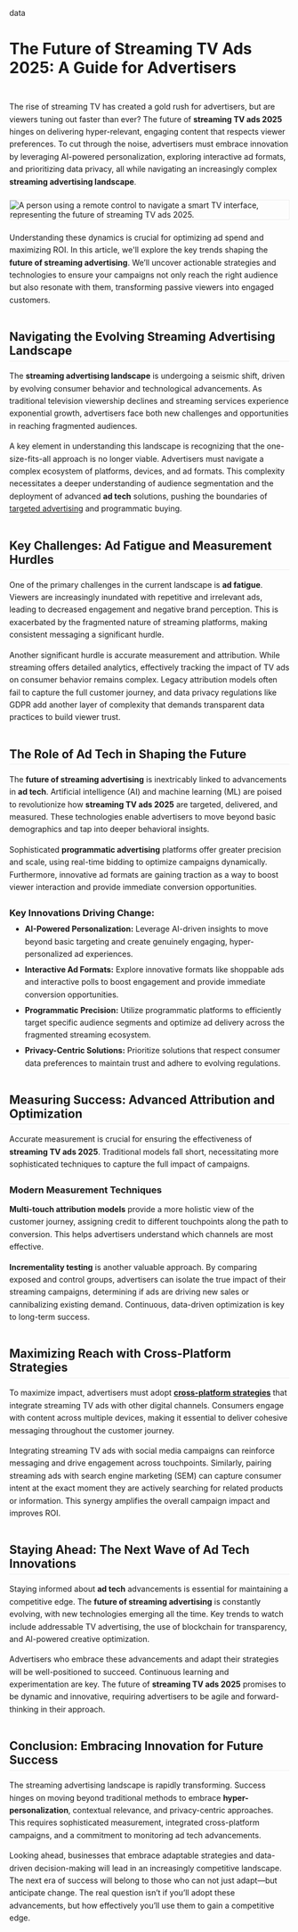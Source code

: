data <!DOCTYPE html> <html lang="en"> <head>     <meta charset="UTF-8">     <meta name="viewport" content="width=device-width, initial-scale=1.0">     <title>The Future of Streaming TV Ads 2025: A Guide for Advertisers</title>     <meta name="description" content="Discover the future of streaming TV ads 2025. This guide covers key strategies for navigating the streaming advertising landscape, from AI personalization to cross-platform success."> </head> <body>     <h1 style="margin-bottom: 1.5em;">The Future of Streaming TV Ads 2025: A Guide for Advertisers</h1>     <p style="line-height: 1.6; margin-bottom: 1em;">The rise of streaming TV has created a gold rush for advertisers, but are viewers tuning out faster than ever? The future of <strong>streaming TV ads 2025</strong> hinges on delivering hyper-relevant, engaging content that respects viewer preferences. To cut through the noise, advertisers must embrace innovation by leveraging AI-powered personalization, exploring interactive ad formats, and prioritizing data privacy, all while navigating an increasingly complex <strong>streaming advertising landscape</strong>.</p>     <img src="https://images.unsplash.com/photo-1593359677879-a4bb92f829d1?ixlib=rb-4.0.3&ixid=M3wxMjA3fDB8MHxwaG90by1wYWdlfHx8fGVufDB8fHx8fA%3D%3D&auto=format&fit=crop&w=1170&q=80" alt="A person using a remote control to navigate a smart TV interface, representing the future of streaming TV ads 2025." style="max-width: 100%; height: auto; margin: 1.5em auto; display: block; border: 1px solid #eee;">     <p style="line-height: 1.6; margin-bottom: 1em;">Understanding these dynamics is crucial for optimizing ad spend and maximizing ROI. In this article, we'll explore the key trends shaping the <strong>future of streaming advertising</strong>. We’ll uncover actionable strategies and technologies to ensure your campaigns not only reach the right audience but also resonate with them, transforming passive viewers into engaged customers.</p>          <h2 style="margin-top: 2em; margin-bottom: 0.75em; padding-bottom: 0.25em; border-bottom: 1px solid #eee;">Navigating the Evolving Streaming Advertising Landscape</h2>     <p style="line-height: 1.6; margin-bottom: 1em;">The <strong>streaming advertising landscape</strong> is undergoing a seismic shift, driven by evolving consumer behavior and technological advancements. As traditional television viewership declines and streaming services experience exponential growth, advertisers face both new challenges and opportunities in reaching fragmented audiences.</p>     <p style="line-height: 1.6; margin-bottom: 1em;">A key element in understanding this landscape is recognizing that the one-size-fits-all approach is no longer viable. Advertisers must navigate a complex ecosystem of platforms, devices, and ad formats. This complexity necessitates a deeper understanding of audience segmentation and the deployment of advanced <strong>ad tech</strong> solutions, pushing the boundaries of <a href="/REPLACE_WITH_INTERNAL_LINK" title="Learn more about targeted advertising">targeted advertising</a> and programmatic buying.</p>     <h2 style="margin-top: 2em; margin-bottom: 0.75em; padding-bottom: 0.25em; border-bottom: 1px solid #eee;">Key Challenges: Ad Fatigue and Measurement Hurdles</h2>     <p style="line-height: 1.6; margin-bottom: 1em;">One of the primary challenges in the current landscape is <strong>ad fatigue</strong>. Viewers are increasingly inundated with repetitive and irrelevant ads, leading to decreased engagement and negative brand perception. This is exacerbated by the fragmented nature of streaming platforms, making consistent messaging a significant hurdle.</p>     <p style="line-height: 1.6; margin-bottom: 1em;">Another significant hurdle is accurate measurement and attribution. While streaming offers detailed analytics, effectively tracking the impact of TV ads on consumer behavior remains complex. Legacy attribution models often fail to capture the full customer journey, and data privacy regulations like GDPR add another layer of complexity that demands transparent data practices to build viewer trust.</p>     <h2 style="margin-top: 2em; margin-bottom: 0.75em; padding-bottom: 0.25em; border-bottom: 1px solid #eee;">The Role of Ad Tech in Shaping the Future</h2>     <p style="line-height: 1.6; margin-bottom: 1em;">The <strong>future of streaming advertising</strong> is inextricably linked to advancements in <strong>ad tech</strong>. Artificial intelligence (AI) and machine learning (ML) are poised to revolutionize how <strong>streaming TV ads 2025</strong> are targeted, delivered, and measured. These technologies enable advertisers to move beyond basic demographics and tap into deeper behavioral insights.</p>     <p style="line-height: 1.6; margin-bottom: 1em;">Sophisticated <strong>programmatic advertising</strong> platforms offer greater precision and scale, using real-time bidding to optimize campaigns dynamically. Furthermore, innovative ad formats are gaining traction as a way to boost viewer interaction and provide immediate conversion opportunities.</p>     <h3 style="margin-top: 1.5em; margin-bottom: 0.5em;">Key Innovations Driving Change:</h3>     <ul style="margin-top: 0.5em; margin-bottom: 1em; padding-left: 2em; line-height: 1.6;">         <li style="margin-bottom: 0.4em;"><strong>AI-Powered Personalization:</strong> Leverage AI-driven insights to move beyond basic targeting and create genuinely engaging, hyper-personalized ad experiences.</li>         <li style="margin-bottom: 0.4em;"><strong>Interactive Ad Formats:</strong> Explore innovative formats like shoppable ads and interactive polls to boost engagement and provide immediate conversion opportunities.</li>         <li style="margin-bottom: 0.4em;"><strong>Programmatic Precision:</strong> Utilize programmatic platforms to efficiently target specific audience segments and optimize ad delivery across the fragmented streaming ecosystem.</li>         <li style="margin-bottom: 0.4em;"><strong>Privacy-Centric Solutions:</strong> Prioritize solutions that respect consumer data preferences to maintain trust and adhere to evolving regulations.</li>     </ul>     <h2 style="margin-top: 2em; margin-bottom: 0.75em; padding-bottom: 0.25em; border-bottom: 1px solid #eee;">Measuring Success: Advanced Attribution and Optimization</h2>     <p style="line-height: 1.6; margin-bottom: 1em;">Accurate measurement is crucial for ensuring the effectiveness of <strong>streaming TV ads 2025</strong>. Traditional models fall short, necessitating more sophisticated techniques to capture the full impact of campaigns.</p>     <h3 style="margin-top: 1.5em; margin-bottom: 0.5em;">Modern Measurement Techniques</h3>     <p style="line-height: 1.6; margin-bottom: 1em;"><strong>Multi-touch attribution models</strong> provide a more holistic view of the customer journey, assigning credit to different touchpoints along the path to conversion. This helps advertisers understand which channels are most effective.</p>     <p style="line-height: 1.6; margin-bottom: 1em;"><strong>Incrementality testing</strong> is another valuable approach. By comparing exposed and control groups, advertisers can isolate the true impact of their streaming campaigns, determining if ads are driving new sales or cannibalizing existing demand. Continuous, data-driven optimization is key to long-term success.</p>     <h2 style="margin-top: 2em; margin-bottom: 0.75em; padding-bottom: 0.25em; border-bottom: 1px solid #eee;">Maximizing Reach with Cross-Platform Strategies</h2>     <p style="line-height: 1.6; margin-bottom: 1em;">To maximize impact, advertisers must adopt <a href="/REPLACE_WITH_INTERNAL_LINK" title="Guide to cross-platform marketing"><strong>cross-platform strategies</strong></a> that integrate streaming TV ads with other digital channels. Consumers engage with content across multiple devices, making it essential to deliver cohesive messaging throughout the customer journey.</p>     <p style="line-height: 1.6; margin-bottom: 1em;">Integrating streaming TV ads with social media campaigns can reinforce messaging and drive engagement across touchpoints. Similarly, pairing streaming ads with search engine marketing (SEM) can capture consumer intent at the exact moment they are actively searching for related products or information. This synergy amplifies the overall campaign impact and improves ROI.</p>     <h2 style="margin-top: 2em; margin-bottom: 0.75em; padding-bottom: 0.25em; border-bottom: 1px solid #eee;">Staying Ahead: The Next Wave of Ad Tech Innovations</h2>     <p style="line-height: 1.6; margin-bottom: 1em;">Staying informed about <strong>ad tech</strong> advancements is essential for maintaining a competitive edge. The <strong>future of streaming advertising</strong> is constantly evolving, with new technologies emerging all the time. Key trends to watch include addressable TV advertising, the use of blockchain for transparency, and AI-powered creative optimization.</p>     <p style="line-height: 1.6; margin-bottom: 1em;">Advertisers who embrace these advancements and adapt their strategies will be well-positioned to succeed. Continuous learning and experimentation are key. The future of <strong>streaming TV ads 2025</strong> promises to be dynamic and innovative, requiring advertisers to be agile and forward-thinking in their approach.</p>     <h2 style="margin-top: 2em; margin-bottom: 0.75em; padding-bottom: 0.25em; border-bottom: 1px solid #eee;">Conclusion: Embracing Innovation for Future Success</h2>     <p style="line-height: 1.6; margin-bottom: 1em;">The streaming advertising landscape is rapidly transforming. Success hinges on moving beyond traditional methods to embrace <strong>hyper-personalization</strong>, contextual relevance, and privacy-centric approaches. This requires sophisticated measurement, integrated cross-platform campaigns, and a commitment to monitoring ad tech advancements.</p>     <p style="line-height: 1.6; margin-bottom: 1em;">Looking ahead, businesses that embrace adaptable strategies and data-driven decision-making will lead in an increasingly competitive landscape. The next era of success will belong to those who can not just adapt—but anticipate change. The real question isn’t if you’ll adopt these advancements, but how effectively you’ll use them to gain a competitive edge.</p> </body> </html> 